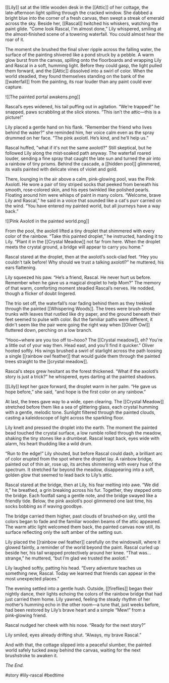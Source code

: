 [[Lily]] sat at the little wooden desk in the [[Attic]] of her cottage, the late‑afternoon light spilling through the cracked window. She dabbed a bright blue into the corner of a fresh canvas, then swept a streak of emerald across the sky. Beside her, [[Rascal]] twitched his whiskers, watching the paint glide. “Come look Rascal, I'm almost done,” Lily whispered, smiling at the almost‑finished scene of a towering waterfall. You could almost hear the roar of it.

The moment she brushed the final silver ripple across the falling water, the surface of the painting shivered like a pond struck by a pebble. A warm glow burst from the canvas, spilling onto the floorboards and wrapping Lily and Rascal in a soft, humming light. Before they could gasp, the light pulled them forward, and the [[Attic]] dissolved into a swirl of color. When the world steadied, they found themselves standing on the bank of the [[waterfall]] from the painting, its roar louder than any paint could ever capture.

![[The painted portal awakens.png]]

Rascal’s eyes widened, his tail puffing out in agitation. “We’re trapped!” he snapped, paws scrabbling at the slick stones. “This isn’t the attic—this is a picture!”

Lily placed a gentle hand on his flank. “Remember the friend who lives behind the water?” she reminded him, her voice calm even as the spray drummed on her face. “The pink axolotl. He’s kind, and he’ll help us.”

Rascal huffed, "what if it's not the same axolotl?" Still skeptical, but he followed Lily along the mist‑soaked path anyway. The waterfall roared louder, sending a fine spray that caught the late sun and turned the air into a rainbow of tiny prisms. Behind the cascade, a [[hidden pool]] glimmered, its walls painted with delicate vines of violet and gold.

There, lounging in the air above a calm, pink‑glowing pool, was the Pink Axolotl. He wore a pair of tiny striped socks that peeked from beneath his smooth, rose‑colored skin, and his eyes twinkled like polished pearls. Floating around him were whisps of paint in many colors. “Welcome, brave Lily and Rascal,” he said in a voice that sounded like a cat's purr carried on the wind. “You have entered my painted world, but all journeys have a way back.”

![[Pink Axolotl in the painted world.png]]

From the pool, the axolotl lifted a tiny droplet that shimmered with every color of the rainbow. “Take this painted droplet,” he instructed, handing it to Lily. “Plant it in the [[Crystal Meadow]] not far from here. When the droplet meets the crystal ground, a bridge will appear to carry you home.”

Rascal stared at the droplet, then at the axolotl’s sock‑clad feet. “Hey you couldn't talk before! Why should we trust a talking axolotl?” he muttered, his ears flattening.

Lily squeezed his paw. “He’s a friend, Rascal. He never hurt us before. Remember when he gave us a magical droplet to help Mom?” The memory of that warm, comforting moment steadied Rascal’s nerves. He nodded, though a flicker of doubt lingered.

The trio set off, the waterfall’s roar fading behind them as they trekked through the painted [[Whispering Woods]]. The trees were brush‑stroke trunks with leaves that rustled like dry paper, and the ground beneath their feet seemed to pulse with color. But the familiar paths were different, it didn't seem like the pair were going the right way when [[Oliver Owl]] fluttered down, perching on a low branch.

“Hooo~where are you too off to~hooo? The [[Crystal meadow]], eh? You're a little out of your way then. Head east, and you'll find it quicker.” Oliver hooted softly. His wings brushed a swirl of starlight across the path loosing a single [[rainbow owl feather]] that would guide them through the painted trees straight to the [[crystal meadow]].

Rascal’s steps grew hesitant as the forest thickened. “What if the axolotl’s story is just a trick?” he whispered, eyes darting at the painted shadows.

[[Lily]] kept her gaze forward, the droplet warm in her palm. “He gave us hope before,” she said, “and hope is the first color on any rainbow.”

At last, the trees gave way to a wide, open clearing. The [[Crystal Meadow]] stretched before them like a sea of glittering glass, each crystal humming with a gentle, melodic tone. Sunlight filtered through the painted clouds, casting a kaleidoscope of light across the sparkling floor.

Lily knelt and pressed the droplet into the earth. The moment the painted bead touched the crystal surface, a low rumble rolled through the meadow, shaking the tiny stones like a drumbeat. Rascal leapt back, eyes wide with alarm, his heart thudding like a wild drum.

“Run to the edge!” Lily shouted, but before Rascal could dash, a brilliant arc of color erupted from the spot where the droplet lay. A rainbow bridge, painted out of thin air, rose up, its arches shimmering with every hue of the spectrum. It stretched far beyond the meadow, disappearing into a soft, golden glow that seemed to lead back to Lily’s attic.

Rascal stared at the bridge, then at Lily, his fear melting into awe. “We did it,” he breathed, a grin breaking across his fur. Together, they stepped onto the bridge. Each footfall sang a gentle note, and the bridge swayed like a friendly tide. Below, the pink axolotl’s pool glimmered one last time, his socks bobbing as if waving goodbye.

The bridge carried them higher, past clouds of brushed‑on sky, until the colors began to fade and the familiar wooden beams of the attic appeared. The warm attic light welcomed them back, the painted canvas now still, its surface reflecting only the soft amber of the setting sun.

Lily placed the [[rainbow owl feather]] carefully on the windowsill, where it glowed faintly, a reminder of the world beyond the paint. Rascal curled up beside her, his tail wrapped protectively around her knee. “That was… strange,” he muttered, “but I’m glad we trusted the axolotl.”

Lily laughed softly, patting his head. “Every adventure teaches us something new, Rascal. Today we learned that friends can appear in the most unexpected places.”

The evening settled into a gentle hush. Outside, [[fireflies]] began their nightly dance, their lights echoing the colors of the rainbow bridge that had just carried them home. Lily yawned, feeling the steady rhythm of her mother’s humming echo in the other room—a tune that, just weeks before, had been restored by Lily’s brave heart and a simple “Mew!” from a pink‑glowing friend.

Rascal nudged her cheek with his nose. “Ready for the next story?”

Lily smiled, eyes already drifting shut. “Always, my brave Rascal.”

And with that, the cottage slipped into a peaceful slumber, the painted world safely tucked away behind the canvas, waiting for the next brushstroke to awaken it.

_The End._

#story #lily-rascal  #bedtime 